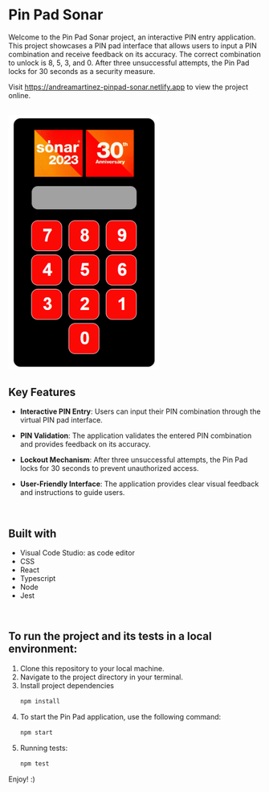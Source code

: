 # Pin Pad Sonar

Welcome to the Pin Pad Sonar project, an interactive PIN entry application. This project showcases a PIN pad interface that allows users to input a PIN combination and receive feedback on its accuracy. The correct combination to unlock is 8, 5, 3, and 0. After three unsuccessful attempts, the Pin Pad locks for 30 seconds as a security measure.

Visit https://andreamartinez-pinpad-sonar.netlify.app to view the project online.
<br>
<br>

<img src="https://github.com/AndreaBitmind/pinpad_sonar/blob/master/pinpadsonar.png?raw=true" alt="pinpad picture" width="300"/>


## Key Features

- **Interactive PIN Entry**: Users can input their PIN combination through the virtual PIN pad interface.
- **PIN Validation**: The application validates the entered PIN combination and provides feedback on its accuracy.
- **Lockout Mechanism**: After three unsuccessful attempts, the Pin Pad locks for 30 seconds to prevent unauthorized access.
- **User-Friendly Interface**: The application provides clear visual feedback and instructions to guide users.

  <br>

## Built with 
- Visual Code Studio: as code editor
- CSS
- React
- Typescript
- Node
- Jest

<br>

## To run the project and its tests in a local environment:

1. Clone this repository to your local machine.
2. Navigate to the project directory in your terminal.
3. Install project dependencies
    ```sh
   npm install
    ```
4. To start the Pin Pad application, use the following command:
   ```sh
   npm start
   ```
5. Running tests:
   ```sh
   npm test
    ```     

Enjoy! :)
